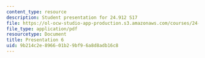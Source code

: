 ```yaml
---
content_type: resource
description: Student presentation for 24.912 S17
file: https://ol-ocw-studio-app-production.s3.amazonaws.com/courses/24-912-black-matters-introduction-to-black-studies-spring-2017/9b214c2e896601b29bf96a8d8adb16c8_MIT24_912S17_presentation_6.pdf
file_type: application/pdf
resourcetype: Document
title: Presentation 6
uid: 9b214c2e-8966-01b2-9bf9-6a8d8adb16c8
---
```

